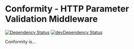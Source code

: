 # Conformity - HTTP Parameter Validation Middleware

[![Dependency Status](https://david-dm.org/thegoleffect/conformity.svg)](https://david-dm.org/thegoleffect/conformity.svg)
[![devDependency Status](https://david-dm.org/thegoleffect/conformity/dev-status.svg)](https://david-dm.org/thegoleffect/conformity/dev-status.svg)

Conformity is...